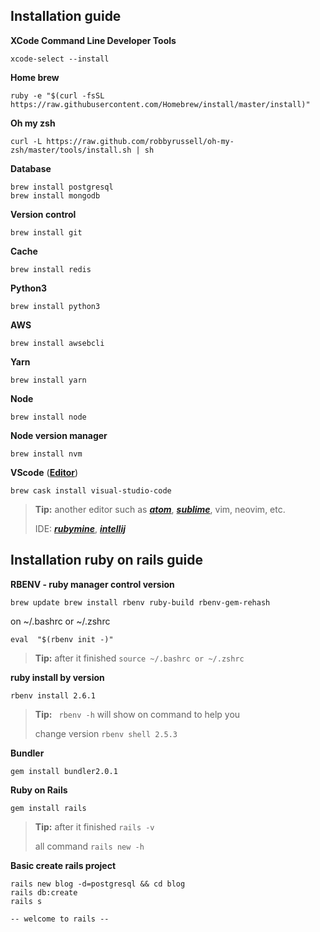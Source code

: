 ## **Installation guide**

**XCode Command Line Developer Tools**
```
xcode-select --install
```
**Home brew**
```
ruby -e "$(curl -fsSL https://raw.githubusercontent.com/Homebrew/install/master/install)"
```

**Oh my zsh**
```
curl -L https://raw.github.com/robbyrussell/oh-my-zsh/master/tools/install.sh | sh
```
**Database**
```
brew install postgresql
brew install mongodb
```
**Version control**
```
brew install git
```
**Cache**
```
brew install redis
```
**Python3**
```
brew install python3
```
**AWS**
```
brew install awsebcli
```
**Yarn**
```
brew install yarn
```
**Node**
```
brew install node
```
**Node version manager**
```
brew install nvm
```

**VScode** ([**Editor**](https://code.visualstudio.com/)) 
```
brew cask install visual-studio-code
```
> **Tip:** another editor such as [**_atom_**](https://atom.io/), [**_sublime_**](https://www.sublimetext.com/),  vim, neovim, etc.
>
> IDE: [**_rubymine_**](https://www.jetbrains.com/ruby/), [**_intellij_**](https://www.jetbrains.com/idea/)

## **Installation ruby on rails guide**

**RBENV - ruby manager control version**
```
brew update brew install rbenv ruby-build rbenv-gem-rehash
```
on ~/.bashrc or ~/.zshrc
```
eval  "$(rbenv init -)"
```
> **Tip:**  after it finished ``` source ~/.bashrc or ~/.zshrc ```

**ruby install by version**
```
rbenv install 2.6.1
```
>**Tip:** ``` rbenv -h``` will show on command to help you
>
>change version ```rbenv shell 2.5.3  ```

**Bundler**
```
gem install bundler2.0.1
```
**Ruby on Rails**
```
gem install rails
```
> **Tip:** after it finished ``` rails -v ```
>
> all command ```rails new -h```

**Basic create rails project**

```
rails new blog -d=postgresql && cd blog
rails db:create
rails s

-- welcome to rails --
```
